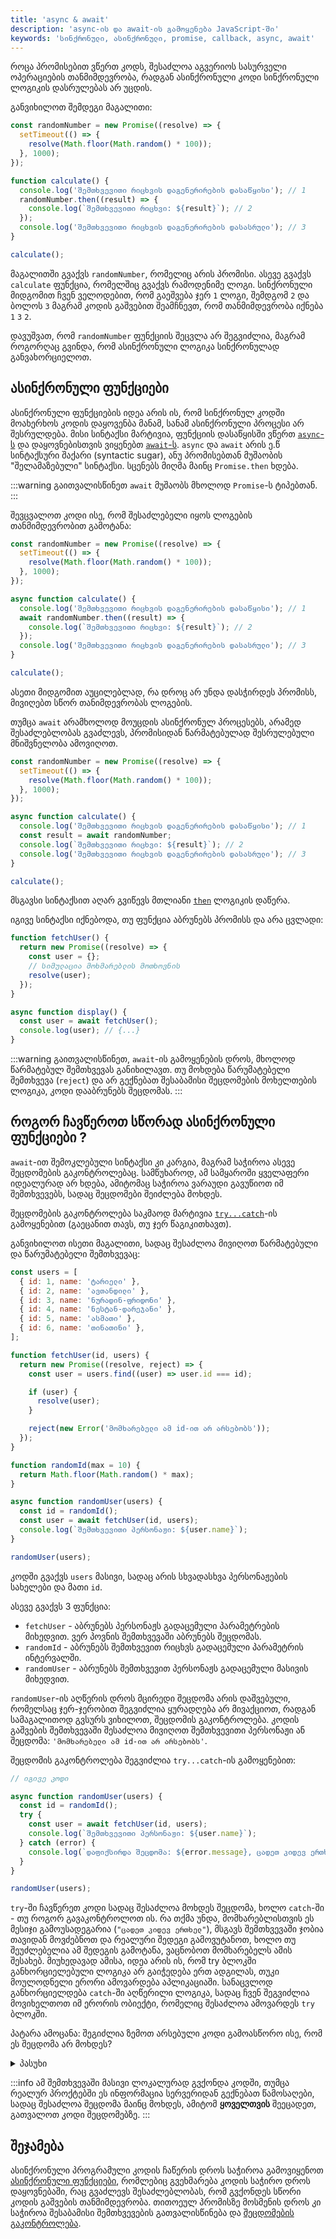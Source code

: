 ```yaml
---
title: 'async & await'
description: 'async-ის და await-ის გამოყენება JavaScript-ში'
keywords: 'სინქრონული, ასინქრონული, promise, callback, async, await'
---
```


როცა პრომისებით ვწერთ კოდს, შესაძლოა აგვერიოს სასურველი ოპერაციების თანმიმდევრობა, რადგან ასინქრონული კოდი სინქრონული ლოგიკის დასრულებას არ უცდის.

განვიხილოთ შემდეგი მაგალითი:

```js
const randomNumber = new Promise((resolve) => {
  setTimeout(() => {
    resolve(Math.floor(Math.random() * 100));
  }, 1000);
});

function calculate() {
  console.log('შემთხვევითი რიცხვის დაგენერირების დასაწყისი'); // 1
  randomNumber.then((result) => {
    console.log(`შემთხვევითი რიცხვი: ${result}`); // 2
  });
  console.log('შემთხვევითი რიცხვის დაგენერირების დასასრული'); // 3
}

calculate();
```

მაგალითში გვაქვს `randomNumber`, რომელიც არის პრომისი. ასევე გვაქვს `calculate` ფუნქცია, რომელშიც გვაქვს რამოდენიმე ლოგი. სინქრონული მიდგომით ჩვენ ველოდებით, რომ გაეშვება ჯერ `1` ლოგი, შემდგომ `2` და ბოლოს `3` მაგრამ კოდის გაშვებით შეამჩნევთ, რომ თანმიმდევრობა იქნება `1` `3` `2`.

დავუშვათ, რომ `randomNumber` ფუნქციის შეცვლა არ შეგვიძლია, მაგრამ როგორღაც გვინდა, რომ ასინქრონული ლოგიკა სინქრონულად განვახორციელოთ.

## ასინქრონული ფუნქციები

ასინქრონული ფუნქციების იდეა არის ის, რომ სინქრონულ კოდში მოახერხოს კოდის დაყოვენბა მანამ, სანამ ასინქრონული პროცესი არ შესრულდება. მისი სინტაქსი მარტივია, ფუნქციის დასაწყისში ვწერთ [`async`-ს](https://developer.mozilla.org/en-US/docs/Web/JavaScript/Reference/Operators/async_function) და დაყოვნებისთვის ვიყენებთ [`await`-ს](https://developer.mozilla.org/en-US/docs/Web/JavaScript/Reference/Operators/await).
`async` და `await` არის ე.წ სინტაქსური შაქარი (syntactic sugar), ანუ პრომისებთან მუშაობის "შელამაზებული" სინტაქსი.
სცენებს მიღმა მაინც `Promise.then` ხდება.

:::warning
გაითვალისწინეთ `await` მუშაობს მხოლოდ `Promise`-ს ტიპებთან.
:::

შევცვალოთ კოდი ისე, რომ შესაძლებელი იყოს ლოგების თანმიმდევრობით გამოტანა:

```js
const randomNumber = new Promise((resolve) => {
  setTimeout(() => {
    resolve(Math.floor(Math.random() * 100));
  }, 1000);
});

async function calculate() {
  console.log('შემთხვევითი რიცხვის დაგენერირების დასაწყისი'); // 1
  await randomNumber.then((result) => {
    console.log(`შემთხვევითი რიცხვი: ${result}`); // 2
  });
  console.log('შემთხვევითი რიცხვის დაგენერირების დასასრული'); // 3
}

calculate();
```

ასეთი მიდგომით აუცილებლად, რა დროც არ უნდა დასჭირდეს პრომისს, მივიღებთ სწორ თანიმდევრობას ლოგების.

თუმცა `await` არამხოლოდ მოუცდის ასინქრონულ პროცესებს, არამედ შესაძლებლობას გვაძლევს, პრომისიდან
წარმატებულად შესრულებული მნიშვნელობა ამოვიღოთ.

```js
const randomNumber = new Promise((resolve) => {
  setTimeout(() => {
    resolve(Math.floor(Math.random() * 100));
  }, 1000);
});

async function calculate() {
  console.log('შემთხვევითი რიცხვის დაგენერირების დასაწყისი'); // 1
  const result = await randomNumber;
  console.log(`შემთხვევითი რიცხვი: ${result}`); // 2
  console.log('შემთხვევითი რიცხვის დაგენერირების დასასრული'); // 3
}

calculate();
```

მსგავსი სინტაქსით აღარ გვიწევს მთლიანი [`then`](https://developer.mozilla.org/en-US/docs/Web/JavaScript/Reference/Global_Objects/Promise/then) ლოგიკის დაწერა.

იგივე სინტაქსი იქნებოდა, თუ ფუნქცია აბრუნებს პრომისს და არა ცვლადი:

```js
function fetchUser() {
  return new Promise((resolve) => {
    const user = {};
    // სიმულაცია მოხმარებლის მოთხოვნის
    resolve(user);
  });
}

async function display() {
  const user = await fetchUser();
  console.log(user); // {...}
}
```

:::warning
გაითვალისწინეთ, `await`-ის გამოყენების დროს, მხოლოდ წარმატებულ შემთხვევას განიხილავთ.
თუ მოხდება წარუმატებელი შემთხვევა (`reject`) და არ გექნებათ შესაბამისი შეცდომების მოხელთების ლოგიკა, კოდი დააბრუნებს შეცდომას.
:::

## როგორ ჩავწეროთ სწორად ასინქრონული ფუნქციები ?

`await`-ით შემოკლებული სინტაქსი კი კარგია, მაგრამ საჭიროა ასევე შეცდომების გაკონტროლებაც. სამწუხაროდ, ამ სამყაროში ყველაფერი იდეალურად არ ხდება,
ამიტომაც საჭიროა ვარაუდი გავუწიოთ იმ შემთხვევებს, სადაც შეცდომები შეიძლება მოხდეს.

შეცდომების გაკონტროლება საკმაოდ მარტივია [`try...catch`](./doc/guides/javascript/error-handling#try-catch)-ის გამოყენებით (გაეცანით თავს, თუ ჯერ წაგიკითხავთ).

განვიხილოთ ისეთი მაგალითი, სადაც შესაძლოა მივიღოთ წარმატებული და წარუმატებელი შემთხვევაც:

```js
const users = [
  { id: 1, name: 'ტარიელი' },
  { id: 2, name: 'ავთანდილი' },
  { id: 3, name: 'ნურადინ-ფრიდონი' },
  { id: 4, name: 'ნესტან-დარეჯანი' },
  { id: 5, name: 'ასმათი' },
  { id: 6, name: 'თინათინი' },
];

function fetchUser(id, users) {
  return new Promise((resolve, reject) => {
    const user = users.find((user) => user.id === id);

    if (user) {
      resolve(user);
    }

    reject(new Error('მომხარებელი ამ id-ით არ არსებობს'));
  });
}

function randomId(max = 10) {
  return Math.floor(Math.random() * max);
}

async function randomUser(users) {
  const id = randomId();
  const user = await fetchUser(id, users);
  console.log(`შემთხვევითი პერსონაჟი: ${user.name}`);
}

randomUser(users);
```

კოდში გვაქვს `users` მასივი, სადაც არის სხვადასხვა პერსონაჟების სახელები და მათი `id`.

ასევე გვაქვს 3 ფუნქცია:

- `fetchUser` - აბრუნებს პერსონაჟს გადაცემული პარამეტრების მიხედვით. ვერ პოვნის შემთხვევაში აბრუნებს შეცდომას.
- `randomId` - აბრუნებს შემთხვევით რიცხვს გადაცემული პარამეტრის ინტერვალში.
- `randomUser` - აბრუნებს შემთხვევით პერსონაჟს გადაცემული მასივის მიხედვით.

`randomUser`-ის აღწერის დროს მცირედი შეცდომა არის დაშვებული, რომელსაც ჯერ-ჯერობით შეგვიძლია ყურადღება არ მივაქციოთ, რადგან სამაგალითოდ გვსურს ვიხილოთ, შეცდომის გაკონტროლება. კოდის გაშვების შემთხვევაში შესაძლოა მივიღოთ შემთხვევითი პერსონაჟი ან შეცდომა: `'მომხარებელი ამ id-ით არ არსებობს'`.

შეცდომის გაკონტროლება შეგვიძლია `try...catch`-ის გამოყენებით:

```js
// იგივე კოდი

async function randomUser(users) {
  const id = randomId();
  try {
    const user = await fetchUser(id, users);
    console.log(`შემთხვევითი პერსონაჟი: ${user.name}`);
  } catch (error) {
    console.log(`დაფიქსირდა შეცდომა: ${error.message}, ცადეთ კიდევ ერთხელ`);
  }
}

randomUser(users);
```

`try`-ში ჩავწერეთ კოდი სადაც შესაძლოა მოხდეს შეცდომა,
ხოლო `catch`-ში - თუ როგორ გავაკონტროლოთ ის. რა თქმა უნდა,
მომხარებლისთვის ეს მესიჯი გამოუსადეგარია (`"ცადეთ კიდევ ერთხელ"`), მსგავს შემთხვევაში ჯობია თავიდან მოვძებნოთ და რეალური შედეგი გამოვუტანოთ, ხოლო თუ შეუძლებელია ამ შედეგის გამოტანა, ვაცნობოთ მომხარებელს ამის შესახებ.
მიუხედავად ამისა, იდეა არის ის, რომ try ბლოკში განხორციელებული ლოგიკა არ გაიჭედება ერთ ადგილას, თუკი მოულოდნელი ერორი ამოვარდება აპლიკაციაში.
სანაცვლოდ განხორციელდება `catch`-ში აღწერილი ლოგიკა, სადაც ჩვენ შეგვიძლია მოვიხელთოთ იმ ერორის ობიექტი, რომელიც შესაძლოა ამოვარდეს `try` ბლოკში.

პატარა ამოცანა: შეგიძლია ზემოთ არსებული კოდი გამოასწორო ისე, რომ ეს შეცდომა არ მოხდეს?

<details>
  <summary>პასუხი</summary>
  <code>randomUser</code> ფუნქციის აღწერაში, სადაც <code>id</code>-ს ვანიჭებთ მნიშვნელობას, შეიძლება პარამეტრი გავაყოლოთ მასივის სიგრძე, რაც უზრუნველყოფბს ზუსტ ინტერვალს, შემთხვევითი რიცხვის დაგენერირებისას.
</details>

:::info
ამ შემთხვევაში მასივი ლოკალურად გვქონდა კოდში, თუმცა რეალურ პროქტებში ეს ინფორმაცია სერვერიდან გექნებათ წამოსაღები,
სადაც შესაძლოა შეცდომა მაინც მოხდეს, ამიტომ **ყოველთვის** შეეცადეთ, გათვალოთ კოდი შეცდომებზე.
:::

## შეჯამება

ასინქრონული პროგრამული კოდის ჩაწერის დროს საჭიროა გამოვიყენოთ [ასინქრონული ფუნქციები](#ასინქრონული-ფუნქციები), რომლებიც გვეხმარება კოდის საჭირო დროს დაყოვნებაში, რაც გვაძლევს შესაძლებლობას, რომ გვქონდეს სწორი კოდის გაშვების თანმიმდევრობა. თითოეულ პრომისზე მოსმენის დროს კი საჭიროა შესაბამისი შემთხვევების გათვალისწინება და [შეცდომების გაკონტროლება](#როგორ-ჩავწეროთ-სწორად-ასინქრონული-ფუნქციები-).
